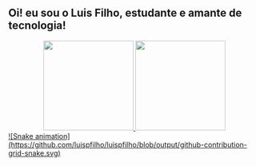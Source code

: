 ## Oi! eu sou o Luis Filho, estudante e amante de tecnologia!
<div align="center">
  <a href="https://github.com/luispfilho">
  <img height="180em" src="https://github-readme-stats.vercel.app/api?username=luispfilho&show_icons=true&theme=dracula&include_all_commits=true&count_private=true"/>
  <img height="180em" src="https://github-readme-stats.vercel.app/api/top-langs/?username=luispfilho&layout=compact&langs_count=7&theme=dracula"/>
</div>
   ![Snake animation](https://github.com/luispfilho/luispfilho/blob/output/github-contribution-grid-snake.svg)
